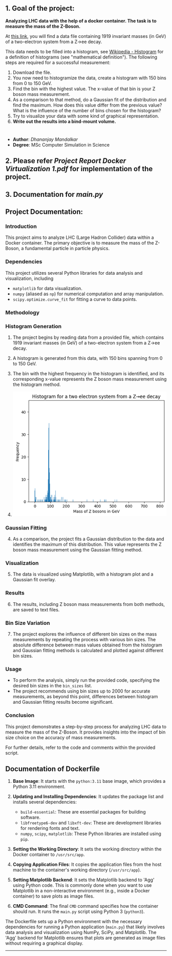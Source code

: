 ## 1. Goal of the project:

**Analyzing LHC data with the help of a docker container. The task is to measure the mass of the Z-Boson.**

At [this link](http://www.atlas.uni-wuppertal.de/~harenber/masses.txt), you will find a data file containing 1919 invariant masses (in GeV) of a two-electron system from a Z→ee decay.

This data needs to be filled into a histogram, see [Wikipedia - Histogram](http://en.wikipedia.org/wiki/Histogram) for a definition of histograms (see "mathematical definition").
The following steps are required for a successful measurement:
1. Download the file.
2. You now need to histogramize the data, create a histogram with 150 bins from 0 to 150 GeV.
3. Find the bin with the highest value. The x-value of that bin is your Z boson mass measurement.
4. As a comparison to that method, do a Gaussian fit of the distribution and find the maximum. How does this value differ from the previous value? What is the influence of the number of bins chosen for the histogram?
5. Try to visualize your data with some kind of graphical representation.
6. **Write out the results into a bind-mount volume.**
#
- **Author**: *Dhananjay Mandalkar*
- **Degree**: MSc Computer Simulation in Science

## 2. Please refer *Project Report Docker Virtualization 1.pdf*  for implementation of the project.

## 3. Documentation for *main.py*

## Project Documentation: 

### Introduction

This project aims to analyze LHC (Large Hadron Collider) data within a Docker container. The primary objective is to measure the mass of the Z-Boson, a fundamental particle in particle physics.

### Dependencies

This project utilizes several Python libraries for data analysis and visualization, including
- `matplotlib` for data visualization.
- `numpy` (aliased as `np`) for numerical computation and array manipulation.
- `scipy.optimize.curve_fit` for fitting a curve to data points.

### Methodology

### Histogram Generation

1. The project begins by reading data from a provided file, which contains 1919 invariant masses (in GeV) of a two-electron system from a Z→ee decay.

2. A histogram is generated from this data, with 150 bins spanning from 0 to 150 GeV.

3. The bin with the highest frequency in the histogram is identified, and its corresponding x-value represents the Z boson mass measurement using the histogram method.

4. ![](https://github.com/dhananjayjm/Analyzing-The-Large-Hadron-Collider-data/blob/main/histogram.png) 

### Gaussian Fitting

4. As a comparison, the project fits a Gaussian distribution to the data and identifies the maximum of this distribution. This value represents the Z boson mass measurement using the Gaussian fitting method.

### Visualization

5. The data is visualized using Matplotlib, with a histogram plot and a Gaussian fit overlay.

### Results

6. The results, including Z boson mass measurements from both methods, are saved to text files.

### Bin Size Variation

7. The project explores the influence of different bin sizes on the mass measurements by repeating the process with various bin sizes. The absolute difference between mass values obtained from the histogram and Gaussian fitting methods is calculated and plotted against different bin sizes.

### Usage

- To perform the analysis, simply run the provided code, specifying the desired bin sizes in the `bin_sizes` list.
- The project recommends using bin sizes up to 2000 for accurate measurements, as beyond this point, differences between histogram and Gaussian fitting results become significant.

### Conclusion

This project demonstrates a step-by-step process for analyzing LHC data to measure the mass of the Z-Boson. It provides insights into the impact of bin size choice on the accuracy of mass measurements.

For further details, refer to the code and comments within the provided script.

## Documentation of Dockerfile

1. **Base Image**: It starts with the `python:3.11` base image, which provides a Python 3.11 environment.

2. **Updating and Installing Dependencies**: It updates the package list and installs several dependencies:
   - `build-essential`: These are essential packages for building software.
   - `libfreetype6-dev` and `libxft-dev`: These are development libraries for rendering fonts and text.
   - `numpy`, `scipy`, `matplotlib`: These Python libraries are installed using `pip`.

3. **Setting the Working Directory**: It sets the working directory within the Docker container to `/usr/src/app`.

4. **Copying Application Files**: It copies the application files from the host machine to the container's working directory (`/usr/src/app`).

5. **Setting Matplotlib Backend**: It sets the Matplotlib backend to 'Agg' using Python code. This is commonly done when you want to use Matplotlib in a non-interactive environment (e.g., inside a Docker container) to save plots as image files.

6. **CMD Command**: The final `CMD` command specifies how the container should run. It runs the `main.py` script using Python 3 (`python3`).

The Dockerfile sets up a Python environment with the necessary dependencies for running a Python application (`main.py`) that likely involves data analysis and visualization using NumPy, SciPy, and Matplotlib. The 'Agg' backend for Matplotlib ensures that plots are generated as image files without requiring a graphical display.

---
